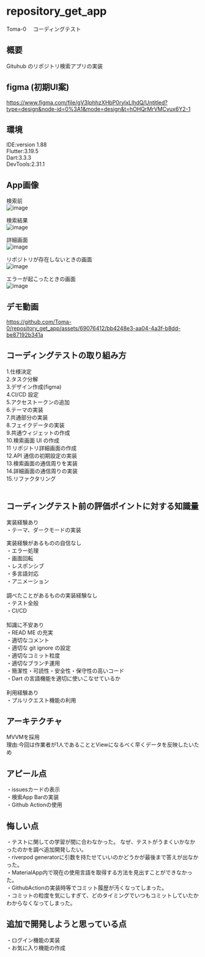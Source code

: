 # repository_get_app

Toma-0 　コーディングテスト

## 概要

Gituhub のリポジトリ検索アプリの実装

## figma (初期UI案)
https://www.figma.com/file/gV3IphhzXHbP0rylxLlhdQ/Untitled?type=design&node-id=0%3A1&mode=design&t=hOHQrMrVMCvux6Y2-1

## 環境

IDE:version 1.88<br>
Flutter:3.19.5<br>
Dart:3.3.3<br>
DevTools:2.31.1<br>

## App画像
検索前<br>
![image](https://github.com/Toma-0/repository_get_app/assets/69076412/1b284b65-9574-4f50-869f-144b36d87aed)

検索結果<br>
![image](https://github.com/Toma-0/repository_get_app/assets/69076412/51a37aa2-8c81-4534-85c0-ef1f9e3b273a)

詳細画面<br>
![image](https://github.com/Toma-0/repository_get_app/assets/69076412/ed11eda5-1c7a-4cf3-8d45-78fa954cc400)

リポジトリが存在しないときの画面<br>
![image](https://github.com/Toma-0/repository_get_app/assets/69076412/b66f48f7-7d3f-48f6-912e-4ff84a131678)

エラーが起こったときの画面<br>
![image](https://github.com/Toma-0/repository_get_app/assets/69076412/aec241fb-3138-4f24-bd17-c5fa61c62419)

## デモ動画
https://github.com/Toma-0/repository_get_app/assets/69076412/bb4248e3-aa04-4a3f-b8dd-be87192b341a




## コーディングテストの取り組み方

1.仕様決定 <br>2.タスク分解 <br>3.デザイン作成(figma)<br>
4.CI/CD 設定 <br>5.アクセストークンの追加 <br>6.テーマの実装 <br>7.共通部分の実装 <br>8.フェイクデータの実装 <br>9.共通ウィジェットの作成 <br>10.検索画面 UI の作成<br>
11 リポジトリ詳細画面の作成<br>
12.API 通信の初期設定の実装 <br>13.検索画面の通信周りを実装 <br>14.詳細画面の通信周りの実装 <br>15.リファクタリング <br><br>


## コーディングテスト前の評価ポイントに対する知識量

実装経験あり<br>
・テーマ、ダークモードの実装<br>

実装経験があるものの自信なし<br>
・エラー処理<br>
・画面回転<br>
・レスポンシブ<br>
・多言語対応<br>
・アニメーション<br>
<br>
調べたことがあるものの実装経験なし<br>
・テスト全般<br>
・CI/CD<br>
<br>
知識に不安あり<br>
・READ ME の充実<br>
・適切なコメント<br>
・適切な git ignore の設定<br>
・適切なコミット粒度<br>
・適切なブランチ運用<br>
・簡潔性・可読性・安全性・保守性の高いコード<br>
・Dart の言語機能を適切に使いこなせているか<br>
<br>
利用経験あり<br>
・プルリクエスト機能の利用<br>

## アーキテクチャ
MVVMを採用<br>
理由:今回は作業者が1人であることとViewになるべく早くデータを反映したいため<br>


## アピール点
・issuesカードの表示<br>
・検索App Barの実装<br>
・Github Actionの使用<br>

## 悔しい点
・テストに関しての学習が間に合わなかった。
なぜ、テストがうまくいかなかったのかを調べ追加開発したい。<br>
・riverpod generatorに引数を持たせていいのかどうかが最後まで答えが出なかった。<br>
・MaterialApp内で現在の使用言語を取得する方法を見出すことができなかった。<br>
・GithubActionの実装時等でコミット履歴が汚くなってしまった。<br>
・コミットの粒度を気にしすぎて、どのタイミングでいつもコミットしていたかわからなくなってしまった。<br>

## 追加で開発しようと思っている点
・ログイン機能の実装<br>
・お気に入り機能の作成
